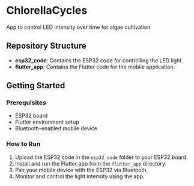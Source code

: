 # ChlorellaCycles
App to control LED intensity over time for algae cultivation

## Repository Structure
- **esp32_code**: Contains the ESP32 code for controlling the LED light.
- **flutter_app**: Contains the Flutter code for the mobile application.

## Getting Started
### Prerequisites
- ESP32 board
- Flutter environment setup
- Bluetooth-enabled mobile device

### How to Run
1. Upload the ESP32 code in the `esp32_code` folder to your ESP32 board.
2. Install and run the Flutter app from the `flutter_app` directory.
3. Pair your mobile device with the ESP32 via Bluetooth.
4. Monitor and control the light intensity using the app.
